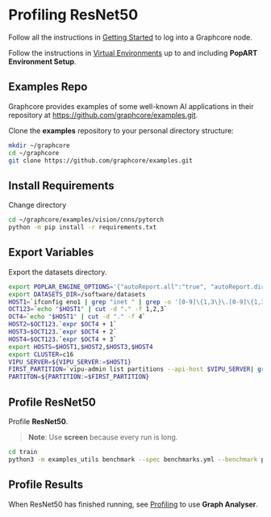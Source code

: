 # Profiling ResNet50

Follow all the instructions in [Getting Started](/docs/graphcore/Getting-Started) to log into a Graphcore node.

Follow the instructions in [Virtual Environments](/docs/graphcore/Virtual-Environments) up to and including **PopART Environment Setup**.

## Examples Repo

Graphcore provides examples of some well-known AI applications in their repository at https://github.com/graphcore/examples.git.

Clone the **examples** repository to your personal directory structure:

```bash
mkdir ~/graphcore
cd ~/graphcore
git clone https://github.com/graphcore/examples.git
```

## Install Requirements

Change directory

```bash
cd ~/graphcore/examples/vision/cnns/pytorch
python -m pip install -r requirements.txt
```

## Export Variables

Export the datasets directory.

```bash
export POPLAR_ENGINE_OPTIONS='{"autoReport.all":"true", "autoReport.directory":"./reports"}'
export DATASETS_DIR=/software/datasets
HOST1=`ifconfig eno1 | grep "inet " | grep -o '[0-9]\{1,3\}\.[0-9]\{1,3\}\.[0-9]\{1,3\}\.[0-9]\{1,3\}' | head -1`
OCT123=`echo "$HOST1" | cut -d "." -f 1,2,3`
OCT4=`echo "$HOST1" | cut -d "." -f 4`
HOST2=$OCT123.`expr $OCT4 + 1`
HOST3=$OCT123.`expr $OCT4 + 2`
HOST4=$OCT123.`expr $OCT4 + 3`
export HOSTS=$HOST1,$HOST2,$HOST3,$HOST4
export CLUSTER=c16
VIPU_SERVER=${VIPU_SERVER:=$HOST1}
FIRST_PARTITION=`vipu-admin list partitions --api-host $VIPU_SERVER| grep ACTIVE | cut -d '|' -f 3 | cut -d ' ' -f 2 | head -1`
PARTITON=${PARTITION:=$FIRST_PARTITION}
```

## Profile ResNet50

Profile **ResNet50**.

> **Note**: Use **screen** because every run is long.

```bash
cd train
python3 -m examples_utils benchmark --spec benchmarks.yml --benchmark pytorch_resnet50_train_real_pod16
```

## Profile Results

When ResNet50 has finished running, see [Profiling](/docs/graphcore/Profiling) to use **Graph Analyser**.
